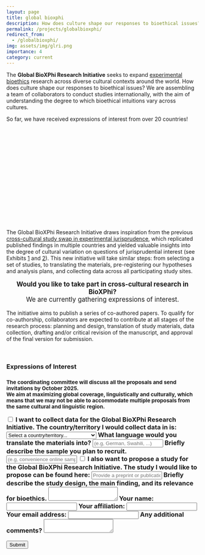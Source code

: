 ```yaml
---
layout: page
title: global bioxphi
description: How does culture shape our responses to bioethical issues?
permalink: /projects/globalbioxphi/
redirect_from:
  - /globalbioxphi/
img: assets/img/glri.png
importance: 4
category: current
---
```


  <div class="workshop-description">
  <p>
    The <strong>Global BioXPhi Research Initiative</strong> seeks to expand <a href="https://www.researchgate.net/publication/337196406_Experimental_Philosophical_Bioethics">experimental bioethics</a> research across diverse cultural contexts around the world. How does culture shape our responses to bioethical issues? We are assembling a team of collaborators to conduct studies internationally, with the aim of understanding the degree to which bioethical intuitions vary across cultures. </p>
    <p>
    So far, we have received expressions of interest from over 20 countries!
  </p>
<!-- INLINE MAP START -->
<style>
  .countries {
      fill: none;
      stroke: #fff;
      stroke-linejoin: round;
  }
  .legendThreshold {
      font-size: 11px;
      font-family: sans-serif;
      fill: var(--card-color);
  }
  .tooltip {
      position: absolute;
      background: var(--card-bg);
      color: var(--card-color);
      border: 1px solid var(--input-border);
      padding: 5px 10px;
      border-radius: 4px;
      box-shadow: 0 2px 4px var(--card-shadow);
      pointer-events: none;
      opacity: 0;
  }
  #bioxphi-map {
      width: 90%;
      height: auto;
  }
</style>

<svg id="bioxphi-map" viewBox="0 0 900 500" preserveAspectRatio="xMidYMid meet"></svg>

<script src="https://d3js.org/d3.v4.min.js"></script>
<script src="https://d3js.org/d3-scale-chromatic.v1.min.js"></script>
<script src="https://d3js.org/d3-geo-projection.v2.min.js"></script>
<script src="https://cdnjs.cloudflare.com/ajax/libs/d3-legend/2.24.0/d3-legend.js"></script>
<script>
  var svg = d3.select("#bioxphi-map"),
      width = 900,
      height = 500;

  var projection = d3.geoNaturalEarth1()
      .scale(width / 1.6 / Math.PI)
      .translate([width / 2, height / 2]);

  var path = d3.geoPath().projection(projection);

  var data = d3.map();

  // CSS variables → JS
  function getCssVar(name) {
    return getComputedStyle(document.documentElement).getPropertyValue(name).trim();
  }

  function getColorScale() {
    return d3.scaleThreshold()
      .domain([1, 2, 3])
      .range([
        "#eee",
        getCssVar("--map-light"),
        getCssVar("--map-mid"),
        getCssVar("--map-dark")
      ]);
  }

  var colorScale = getColorScale();

  // Legend group (bottom-left corner)
  var g = svg.append("g")
      .attr("class", "legendThreshold")
      .attr("transform", `translate(40, ${height - 120})`);

  var labels = ['0', '1', '2', '3+'];

  function drawLegend() {
    g.selectAll("*").remove(); // clear old legend
    var legend = d3.legendColor()
        .labels(d => labels[d.i])
        .shapeWidth(18)
        .shapeHeight(12)
        .shapePadding(4)
        .orient("vertical")
        .scale(colorScale);
    g.call(legend);
  }

  drawLegend();

  // Update on theme change
  const observer = new MutationObserver(() => {
    colorScale = getColorScale();
    svg.selectAll(".Country").attr("fill", d => colorScale(d.total));
    drawLegend();
  });
  observer.observe(document.documentElement, { attributes: true, attributeFilter: ["data-theme"] });

  d3.queue()
    .defer(d3.json, "/assets/html/world-110m.geojson")
    .defer(d3.csv, "/assets/html/mooc-countries.csv", d => data.set(d.code, +d.total))
    .await(ready);

  function ready(error, topo) {
    if (error) throw error;

    let tooltip = d3.select("body").append("div").attr("class", "tooltip");

    svg.append("g").attr("class", "countries")
      .selectAll("path")
      .data(topo.features)
      .enter().append("path")
      .attr("class", "Country")
      .attr("fill", function(d){ d.total = data.get(d.id) || 0; return colorScale(d.total); })
      .attr("d", path)
      .style("stroke","none")
      .style("stroke-width","1px")
      .style("opacity",0.7)
      .on("mouseover", function(d) {
        d3.selectAll(".Country").style("opacity",0.5);
        d3.select(this).style("opacity",1).style("stroke","white");
        if(d.total>0){
          tooltip.transition().duration(200).style("opacity",1);
          tooltip.html(`<b>${d.properties.name}</b> (${d.total})`)
                 .style("left",(d3.event.pageX+10)+"px")
                 .style("top",(d3.event.pageY-20)+"px");
        }
      })
      .on("mousemove", function(d) {
        if(d.total>0){
          tooltip.style("left",(d3.event.pageX+10)+"px")
                 .style("top",(d3.event.pageY-20)+"px");
        }
      })
      .on("mouseleave", function(d) {
        d3.selectAll(".Country").transition().duration(200).style("opacity",0.7).style("stroke","none");
        tooltip.transition().duration(200).style("opacity",0);
      });
  }

  // Responsive resizing
  window.addEventListener("resize", function() {
    var bbox = svg.node().getBoundingClientRect();
    projection
      .scale(bbox.width / 1.6 / Math.PI)
      .translate([bbox.width / 2, bbox.height / 2]);

    svg.selectAll(".Country").attr("d", path);

    g.attr("transform", `translate(40, ${bbox.height - 120})`);
    drawLegend();
  });
</script>
<!-- INLINE MAP END -->

  <p>
    The Global BioXPhi Research Initiative draws inspiration from the previous <a href = "https://osf.io/sk7r3/">cross-cultural study swap in experimental jurisprudence</a>, which replicated published findings in multiple countries and yielded valuable insights into the degree of cultural variation on questions of jurisprudential interest (see Exhibits <a href = "http://dx.doi.org/10.2139/ssrn.5185137">1</a> and <a href = "https://www.pnas.org/doi/full/10.1073/pnas.2206531119">2</a>). This new initiative will take similar steps: from selecting a set of studies, to translating the materials, pre-registering our hypotheses and analysis plans, and collecting data across all participating study sites. </p>
  <p style="text-align:center; font-size:1.2em;">
    <strong>Would you like to take part in cross-cultural research in BioXPhi?</strong><br>We are currently gathering expressions of interest.
  </p>
  <p>
  The initiative aims to publish a series of co-authored papers. To qualify for co-authorship, collaborators are expected to contribute at all stages of the research process: planning and design, translation of study materials, data collection, drafting and/or critical revision of the manuscript, and approval of the final version for submission.
  </p>
<br>
  <h3><strong>Expressions of Interest</strong><h3>
<p><small>
  The coordinating committee will discuss all the proposals and send invitations by October 2025.<br>We aim at maximizing global coverage, linguistically and culturally, which means that we may not be able to accommodate multiple proposals from the same cultural and linguistic region. 
  </small></p>
<form 
  action="https://mscilab.com/forms/submit.php" 
  method="POST" 
  class="full-width-form"
  data-theme="light">
<!-- Checkbox for data collection -->
<label class="form-checkbox-container">
    <input type="checkbox" name="collect_data" class="form-checkbox"> 
    <span class="form-checkbox-label">I want to collect data for the Global BioXPhi Research Initiative.</span>
  </label>
  <!-- Location dropdown -->
  <label class="form-field" style="max-width: 400px;">
    <span class="form-label">The country/territory I would collect data in is:</span>
   <select name="country" class="form-select" id="country">
        <option value="0" label="Select a country/territory... " selected="selected">Select a country/territory... </option>
        <optgroup id="country-optgroup-Africa" label="Africa">
            <option value="DZ" label="Algeria">Algeria</option>
            <option value="AO" label="Angola">Angola</option>
            <option value="BJ" label="Benin">Benin</option>
            <option value="BW" label="Botswana">Botswana</option>
            <option value="BF" label="Burkina Faso">Burkina Faso</option>
            <option value="BI" label="Burundi">Burundi</option>
            <option value="CM" label="Cameroon">Cameroon</option>
            <option value="CV" label="Cape Verde">Cape Verde</option>
            <option value="CF" label="Central African Republic">Central African Republic</option>
            <option value="TD" label="Chad">Chad</option>
            <option value="KM" label="Comoros">Comoros</option>
            <option value="CG" label="Congo - Brazzaville">Congo - Brazzaville</option>
            <option value="CD" label="Congo - Kinshasa">Congo - Kinshasa</option>
            <option value="CI" label="Côte d’Ivoire">Côte d’Ivoire</option>
            <option value="DJ" label="Djibouti">Djibouti</option>
            <option value="EG" label="Egypt">Egypt</option>
            <option value="GQ" label="Equatorial Guinea">Equatorial Guinea</option>
            <option value="ER" label="Eritrea">Eritrea</option>
            <option value="SZ" label="Eswatini">Eswatini</option>
            <option value="ET" label="Ethiopia">Ethiopia</option>
            <option value="GA" label="Gabon">Gabon</option>
            <option value="GM" label="Gambia">Gambia</option>
            <option value="GH" label="Ghana">Ghana</option>
            <option value="GN" label="Guinea">Guinea</option>
            <option value="GW" label="Guinea-Bissau">Guinea-Bissau</option>
            <option value="KE" label="Kenya">Kenya</option>
            <option value="LS" label="Lesotho">Lesotho</option>
            <option value="LR" label="Liberia">Liberia</option>
            <option value="LY" label="Libya">Libya</option>
            <option value="MG" label="Madagascar">Madagascar</option>
            <option value="MW" label="Malawi">Malawi</option>
            <option value="ML" label="Mali">Mali</option>
            <option value="MR" label="Mauritania">Mauritania</option>
            <option value="MU" label="Mauritius">Mauritius</option>
            <option value="YT" label="Mayotte">Mayotte</option>
            <option value="MA" label="Morocco">Morocco</option>
            <option value="MZ" label="Mozambique">Mozambique</option>
            <option value="NA" label="Namibia">Namibia</option>
            <option value="NE" label="Niger">Niger</option>
            <option value="NG" label="Nigeria">Nigeria</option>
            <option value="RW" label="Rwanda">Rwanda</option>
            <option value="RE" label="Réunion">Réunion</option>
            <option value="SH" label="Saint Helena">Saint Helena</option>
            <option value="SN" label="Senegal">Senegal</option>
            <option value="SC" label="Seychelles">Seychelles</option>
            <option value="SL" label="Sierra Leone">Sierra Leone</option>
            <option value="SO" label="Somalia">Somalia</option>
            <option value="ZA" label="South Africa">South Africa</option>
            <option value="SD" label="Sudan">Sudan</option>
            <option value="ST" label="São Tomé and Príncipe">São Tomé and Príncipe</option>
            <option value="TZ" label="Tanzania">Tanzania</option>
            <option value="TG" label="Togo">Togo</option>
            <option value="TN" label="Tunisia">Tunisia</option>
            <option value="UG" label="Uganda">Uganda</option>
            <option value="EH" label="Western Sahara">Western Sahara</option>
            <option value="ZM" label="Zambia">Zambia</option>
            <option value="ZW" label="Zimbabwe">Zimbabwe</option>
        </optgroup>
        <optgroup id="country-optgroup-Americas" label="Americas">
            <option value="AI" label="Anguilla">Anguilla</option>
            <option value="AG" label="Antigua and Barbuda">Antigua and Barbuda</option>
            <option value="AR" label="Argentina">Argentina</option>
            <option value="AW" label="Aruba">Aruba</option>
            <option value="BS" label="Bahamas">Bahamas</option>
            <option value="BB" label="Barbados">Barbados</option>
            <option value="BZ" label="Belize">Belize</option>
            <option value="BM" label="Bermuda">Bermuda</option>
            <option value="BO" label="Bolivia">Bolivia</option>
            <option value="BQ" label="Bonaire">Bonaire</option>
            <option value="BR" label="Brazil">Brazil</option>
            <option value="VG" label="British Virgin Islands">British Virgin Islands</option>
            <option value="CA" label="Canada">Canada</option>
            <option value="KY" label="Cayman Islands">Cayman Islands</option>
            <option value="CL" label="Chile">Chile</option>
            <option value="CO" label="Colombia">Colombia</option>
            <option value="CR" label="Costa Rica">Costa Rica</option>
            <option value="CU" label="Cuba">Cuba</option>
            <option value="CW" label="Curaçao">Curaçao</option>
            <option value="DM" label="Dominica">Dominica</option>
            <option value="DO" label="Dominican Republic">Dominican Republic</option>
            <option value="EC" label="Ecuador">Ecuador</option>
            <option value="SV" label="El Salvador">El Salvador</option>
            <option value="FK" label="Falkland Islands">Falkland Islands</option>
            <option value="GF" label="French Guiana">French Guiana</option>
            <option value="GL" label="Greenland">Greenland</option>
            <option value="GD" label="Grenada">Grenada</option>
            <option value="GP" label="Guadeloupe">Guadeloupe</option>
            <option value="GT" label="Guatemala">Guatemala</option>
            <option value="GY" label="Guyana">Guyana</option>
            <option value="HT" label="Haiti">Haiti</option>
            <option value="HN" label="Honduras">Honduras</option>
            <option value="JM" label="Jamaica">Jamaica</option>
            <option value="MQ" label="Martinique">Martinique</option>
            <option value="MX" label="Mexico">Mexico</option>
            <option value="MS" label="Montserrat">Montserrat</option>
            <option value="NI" label="Nicaragua">Nicaragua</option>
            <option value="PA" label="Panama">Panama</option>
            <option value="PY" label="Paraguay">Paraguay</option>
            <option value="PE" label="Peru">Peru</option>
            <option value="PR" label="Puerto Rico">Puerto Rico</option>
            <option value="BL" label="Saint Barthélemy">Saint Barthélemy</option>
            <option value="KN" label="Saint Kitts and Nevis">Saint Kitts and Nevis</option>
            <option value="LC" label="Saint Lucia">Saint Lucia</option>
            <option value="MF" label="Saint Martin">Saint Martin</option>
            <option value="PM" label="Saint Pierre and Miquelon">Saint Pierre and Miquelon</option>
            <option value="VC" label="Saint Vincent and the Grenadines">Saint Vincent and the Grenadines</option>
            <option value="SX" label="Sint Maarten">Sint Maarten</option>
            <option value="SR" label="Suriname">Suriname</option>
            <option value="TT" label="Trinidad and Tobago">Trinidad and Tobago</option>
            <option value="TC" label="Turks and Caicos Islands">Turks and Caicos Islands</option>
            <option value="VI" label="U.S. Virgin Islands">U.S. Virgin Islands</option>
            <option value="US" label="United States">United States</option>
            <option value="UY" label="Uruguay">Uruguay</option>
            <option value="VE" label="Venezuela">Venezuela</option>
        </optgroup>
        <optgroup id="country-optgroup-Asia" label="Asia">
            <option value="AF" label="Afghanistan">Afghanistan</option>
            <option value="AM" label="Armenia">Armenia</option>
            <option value="AZ" label="Azerbaijan">Azerbaijan</option>
            <option value="BH" label="Bahrain">Bahrain</option>
            <option value="BD" label="Bangladesh">Bangladesh</option>
            <option value="BT" label="Bhutan">Bhutan</option>
            <option value="BN" label="Brunei">Brunei</option>
            <option value="KH" label="Cambodia">Cambodia</option>
            <option value="CN" label="China">China</option>
            <option value="GE" label="Georgia">Georgia</option>
            <option value="HK" label="Hong Kong SAR China">Hong Kong SAR China</option>
            <option value="IN" label="India">India</option>
            <option value="ID" label="Indonesia">Indonesia</option>
            <option value="IR" label="Iran">Iran</option>
            <option value="IQ" label="Iraq">Iraq</option>
            <option value="IL" label="Israel">Israel</option>
            <option value="JP" label="Japan">Japan</option>
            <option value="JO" label="Jordan">Jordan</option>
            <option value="KZ" label="Kazakhstan">Kazakhstan</option>
            <option value="KW" label="Kuwait">Kuwait</option>
            <option value="KG" label="Kyrgyzstan">Kyrgyzstan</option>
            <option value="LA" label="Laos">Laos</option>
            <option value="LB" label="Lebanon">Lebanon</option>
            <option value="MO" label="Macau SAR China">Macau SAR China</option>
            <option value="MY" label="Malaysia">Malaysia</option>
            <option value="MV" label="Maldives">Maldives</option>
            <option value="MN" label="Mongolia">Mongolia</option>
            <option value="MM" label="Myanmar [Burma]">Myanmar [Burma]</option>
            <option value="NP" label="Nepal">Nepal</option>
            <option value="KP" label="North Korea">North Korea</option>
            <option value="OM" label="Oman">Oman</option>
            <option value="PK" label="Pakistan">Pakistan</option>
            <option value="PS" label="Palestinian Territories">Palestinian Territories</option>
            <option value="PH" label="Philippines">Philippines</option>
            <option value="QA" label="Qatar">Qatar</option>
            <option value="SA" label="Saudi Arabia">Saudi Arabia</option>
            <option value="SG" label="Singapore">Singapore</option>
            <option value="KR" label="South Korea">South Korea</option>
            <option value="LK" label="Sri Lanka">Sri Lanka</option>
            <option value="SY" label="Syria">Syria</option>
            <option value="TW" label="Taiwan">Taiwan</option>
            <option value="TJ" label="Tajikistan">Tajikistan</option>
            <option value="TH" label="Thailand">Thailand</option>
            <option value="TL" label="Timor-Leste">Timor-Leste</option>
            <option value="TR" label="Turkey">Turkey</option>
            <option value="TM" label="Turkmenistan">Turkmenistan</option>
            <option value="AE" label="United Arab Emirates">United Arab Emirates</option>
            <option value="UZ" label="Uzbekistan">Uzbekistan</option>
            <option value="VN" label="Vietnam">Vietnam</option>
            <option value="YE" label="Yemen">Yemen</option>
        </optgroup>
        <optgroup id="country-optgroup-Europe" label="Europe">
            <option value="AL" label="Albania">Albania</option>
            <option value="AD" label="Andorra">Andorra</option>
            <option value="AT" label="Austria">Austria</option>
            <option value="BY" label="Belarus">Belarus</option>
            <option value="BE" label="Belgium">Belgium</option>
            <option value="BA" label="Bosnia and Herzegovina">Bosnia and Herzegovina</option>
            <option value="BG" label="Bulgaria">Bulgaria</option>
            <option value="HR" label="Croatia">Croatia</option>
            <option value="CY" label="Cyprus">Cyprus</option>
            <option value="CZ" label="Czechia">Czechia</option>
            <option value="DK" label="Denmark">Denmark</option>
            <option value="EE" label="Estonia">Estonia</option>
            <option value="FO" label="Faroe Islands">Faroe Islands</option>
            <option value="FI" label="Finland">Finland</option>
            <option value="FR" label="France">France</option>
            <option value="DE" label="Germany">Germany</option>
            <option value="GI" label="Gibraltar">Gibraltar</option>
            <option value="GR" label="Greece">Greece</option>
            <option value="GG" label="Guernsey">Guernsey</option>
            <option value="HU" label="Hungary">Hungary</option>
            <option value="IS" label="Iceland">Iceland</option>
            <option value="IE" label="Ireland">Ireland</option>
            <option value="IM" label="Isle of Man">Isle of Man</option>
            <option value="IT" label="Italy">Italy</option>
            <option value="JE" label="Jersey">Jersey</option>
            <option value="LV" label="Latvia">Latvia</option>
            <option value="LI" label="Liechtenstein">Liechtenstein</option>
            <option value="LT" label="Lithuania">Lithuania</option>
            <option value="LU" label="Luxembourg">Luxembourg</option>
            <option value="MT" label="Malta">Malta</option>
            <option value="MD" label="Moldova">Moldova</option>
            <option value="MC" label="Monaco">Monaco</option>
            <option value="ME" label="Montenegro">Montenegro</option>
            <option value="NL" label="Netherlands">Netherlands</option>
            <option value="MK" label="North Macedonia">North Macedonia</option>
            <option value="NO" label="Norway">Norway</option>
            <option value="PL" label="Poland">Poland</option>
            <option value="PT" label="Portugal">Portugal</option>
            <option value="RO" label="Romania">Romania</option>
            <option value="RU" label="Russia">Russia</option>
            <option value="SM" label="San Marino">San Marino</option>
            <option value="RS" label="Serbia">Serbia</option>
            <option value="SK" label="Slovakia">Slovakia</option>
            <option value="SI" label="Slovenia">Slovenia</option>
            <option value="ES" label="Spain">Spain</option>
            <option value="SE" label="Sweden">Sweden</option>
            <option value="CH" label="Switzerland">Switzerland</option>
            <option value="UA" label="Ukraine">Ukraine</option>
            <option value="GB" label="United Kingdom">United Kingdom</option>
            <option value="AX" label="Åland Islands">Åland Islands</option>
        </optgroup>
        <optgroup id="country-optgroup-Oceania" label="Oceania">
            <option value="AS" label="American Samoa">American Samoa</option>
            <option value="AU" label="Australia">Australia</option>
            <option value="CX" label="Christmas Island">Christmas Island</option>
            <option value="CC" label="Cocos [Keeling] Islands">Cocos [Keeling] Islands</option>
            <option value="CK" label="Cook Islands">Cook Islands</option>
            <option value="FJ" label="Fiji">Fiji</option>
            <option value="PF" label="French Polynesia">French Polynesia</option>
            <option value="TF" label="French Southern Territories">French Southern Territories</option>
            <option value="GU" label="Guam">Guam</option>
            <option value="KI" label="Kiribati">Kiribati</option>
            <option value="MH" label="Marshall Islands">Marshall Islands</option>
            <option value="FM" label="Micronesia">Micronesia</option>
            <option value="NR" label="Nauru">Nauru</option>
            <option value="NC" label="New Caledonia">New Caledonia</option>
            <option value="NZ" label="New Zealand">New Zealand</option>
            <option value="NU" label="Niue">Niue</option>
            <option value="NF" label="Norfolk Island">Norfolk Island</option>
            <option value="MP" label="Northern Mariana Islands">Northern Mariana Islands</option>
            <option value="PW" label="Palau">Palau</option>
            <option value="PG" label="Papua New Guinea">Papua New Guinea</option>
            <option value="WS" label="Samoa">Samoa</option>
            <option value="SB" label="Solomon Islands">Solomon Islands</option>
            <option value="TK" label="Tokelau">Tokelau</option>
            <option value="TO" label="Tonga">Tonga</option>
            <option value="TV" label="Tuvalu">Tuvalu</option>
            <option value="VU" label="Vanuatu">Vanuatu</option>
            <option value="WF" label="Wallis and Futuna">Wallis and Futuna</option>
        </optgroup>
    </select>
  </label>

  <label class="form-field"  style="max-width: 400px;">
    <span class="form-label">What language would you translate the materials into?</span>
    <input type="text" name="language" class="form-input"
    placeholder="(e.g, German, Swahili, ...)">
  </label>

  <label class="form-field">
    <span class="form-label">Briefly describe the sample you plan to recruit.</span>
    <input type="text" name="sample" class="form-input"
    placeholder="(e.g, convenience online sample, university medical students, ...)">
  </label>

<label class="form-checkbox-container">
  <input type="checkbox" name="propose_study" class="form-checkbox">
  <span class="form-checkbox-label">I also want to propose a study for the Global BioXPhi Research Initiative.</span>
</label>

  <!-- Study link input -->
<label class="form-field">
  <span class="form-label">The study I would like to propose can be found here:</span>
  <input 
    type="url" 
    name="study_link" 
    class="form-input" 
    placeholder="Provide a preprint or publication URL."
    id="study_link"
  >
</label>

<script>
  const input = document.getElementById('study_link');

  input.addEventListener('blur', function () {
    const val = input.value.trim();
    if (val && !/^https?:\/\//i.test(val)) {
      input.value = 'https://' + val;
    }
  });
</script>

  <!-- Hypothesis & design textarea -->
  <label class="form-field">
    <span class="form-label">Briefly describe the study design, the main finding, and its relevance for bioethics.</span>
    <textarea name="study_description" class="form-textarea"></textarea>
  </label>

  <!-- Name input -->
  <label class="form-field"  style="max-width: 400px;">
    <span class="form-label">Your name:</span>
    <input type="text" name="name" class="form-input">
  </label>

  <!-- Institution input -->
  <label class="form-field"  style="max-width: 400px;"> 
    <span class="form-label">Your affiliation:</span>
    <input type="text" name="affiliation" class="form-input">
  </label>

  <!-- Email input -->
  <label class="form-field"  style="max-width: 400px;">
    <span class="form-label">Your email address:</span>
    <input type="email" name="email" class="form-input">
  </label>

  <!-- Additional comments -->
  <label class="form-field">
    <span class="form-label">Any additional comments?</span>
    <textarea name="comments" class="form-textarea"></textarea>
  </label>

<button type="submit" class="form-submit">Submit</button>
